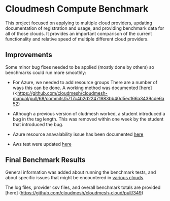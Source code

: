 # Cloudmesh Compute Benchmark

This project focused on applying to multiple cloud providers, updating documentation of registration and usage, and providing benchmark data for all of those clouds. It provides an important comparison of the current functionality and relative speed of multiple different cloud providers. 


## Improvements

Some minor bug fixes needed to be applied (mostly done by others) so benchmarks could run more smoothly:

- For Azure, we needed to add resource groups There are a number of ways this can be done. A working method was documented [here](<https://github.com/cloudmesh/cloudmesh-manual/pull/68/commits/5717c4b2d22471983bb40d5ec166a3439cde6a52)

- Although a previous version of cludmesh worked, a student introduced a bug in the tag length. This was removed within one week by the student that introduced the bug.  

- Azure resource anavalability issue has been documented [here](https://github.com/cloudmesh/cloudmesh-manual/pull/71)

- Aws test were updated [here](<https://github.com/cloudmesh/cloudmesh-cloud/pull/349>)


## Final Benchmark Results

General information was added about running the benchmark tests, and about specific issues that might be encountered in [various clouds](https://github.com/cloudmesh/cloudmesh-cloud/blob/master/tests/cloud/README.rst).

The log files, provider csv files, and overall benchmark totals are provided [here] (https://github.com/cloudmesh/cloudmesh-cloud/pull/349)
